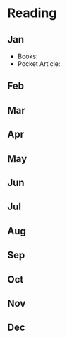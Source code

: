 # Reading

## Jan
- Books: <num>
- Pocket Article: <num>

## Feb
## Mar
## Apr
## May
## Jun
## Jul
## Aug
## Sep
## Oct
## Nov
## Dec
